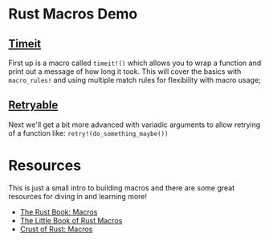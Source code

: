 # Rust Macros Demo

## [Timeit](./timeit)

First up is a macro called `timeit!()` which allows you to wrap a function and print out a message of how long it took. This will cover the basics with `macro_rules!` and using multiple match rules for flexibility with macro usage;

## [Retryable](./retryable)

Next we'll get a bit more advanced with variadic arguments to allow retrying of a function like: `retry!(do_something_maybe())`

# Resources

This is just a small intro to building macros and there are some great resources for diving in and learning more!

- [The Rust Book: Macros](https://doc.rust-lang.org/1.7.0/book/macros.html)
- [The Little Book of Rust Macros](https://danielkeep.github.io/tlborm/book/README.html)
- [Crust of Rust: Macros](https://www.youtube.com/watch?v=q6paRBbLgNw&t=4154s)